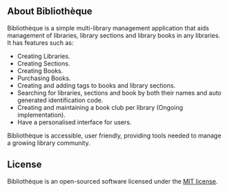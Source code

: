
## About Bibliothèque

Bibliothèque is a simple multi-library management application that aids management of libraries, library sections and library books in any libraries.
It has features such as: 

- Creating Libraries.
- Creating Sections.
- Creating Books.
- Purchasing Books.
- Creating and adding tags to books and library sections.
- Searching for libraries, sections and book by both their names and auto generated identification code.
- Creating and maintaining a book club per library (Ongoing implementation).
- Have a personalised interface for users.

Bibliothèque is accessible, user friendly, providing tools needed to manage a growing library community.


## License

Bibliothèque is an open-sourced software licensed under the [MIT license](https://opensource.org/licenses/MIT).
